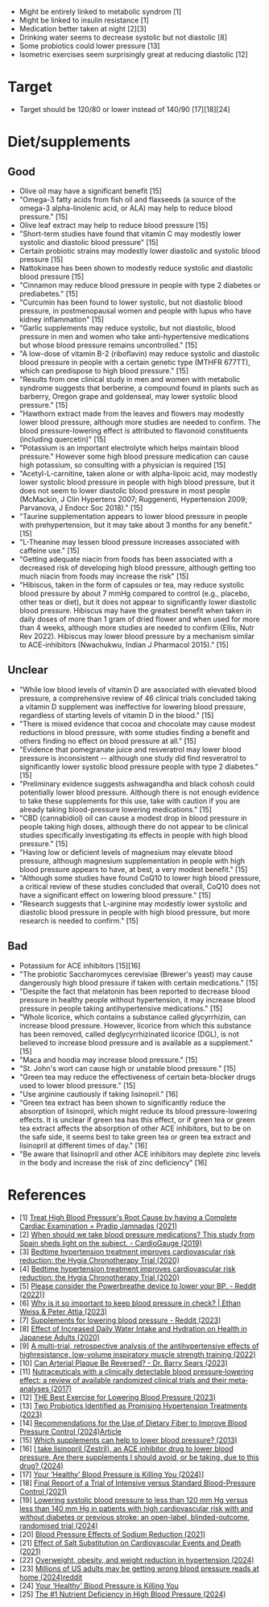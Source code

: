 - Might be entirely linked to metabolic syndrom [1]
- Might be linked to insulin resistance [1]
- Medication better taken at night [2][3]
- Drinking water seems to decrease systolic but not diastolic [8]
- Some probiotics could lower pressure [13]
- Isometric exercises seem surprisingly great at reducing diastolic [12]

# Target
- Target should be 120/80 or lower instead of 140/90 [17][18][24]

# Diet/supplements

## Good
- Olive oil may have a significant benefit [15]
- "Omega-3 fatty acids from fish oil and flaxseeds (a source of the omega-3 alpha-linolenic acid, or ALA) may help to reduce blood pressure." [15]
- Olive leaf extract may help to reduce blood pressure [15]
- "Short-term studies have found that vitamin C may modestly lower systolic and diastolic blood pressure" [15]
- Certain probiotic strains may modestly lower diastolic and systolic blood pressure [15]
- Nattokinase has been shown to modestly reduce systolic and diastolic blood pressure [15]
- "Cinnamon may reduce blood pressure in people with type 2 diabetes or prediabetes." [15]
- "Curcumin has been found to lower systolic, but not diastolic blood pressure, in postmenopausal women and people with lupus who have kidney inflammation" [15]
- "Garlic supplements may reduce systolic, but not diastolic, blood pressure in men and women who take anti-hypertensive medications but whose blood pressure remains uncontrolled." [15]
- "A low-dose of vitamin B-2 (riboflavin) may reduce systolic and diastolic blood pressure in people with a certain genetic type (MTHFR 677TT), which can predispose to high blood pressure." [15]
- "Results from one clinical study in men and women with metabolic syndrome suggests that berberine, a compound found in plants such as barberry, Oregon grape and goldenseal, may lower systolic blood pressure." [15]
- "Hawthorn extract made from the leaves and flowers may modestly lower blood pressure, although more studies are needed to confirm. The blood pressure-lowering effect is attributed to flavonoid constituents (including quercetin)" [15]
- "Potassium is an important electrolyte which helps maintain blood pressure." However some high blood pressure medication can cause high potassium, so consulting with a physician is required [15]
- "Acetyl-L-carnitine, taken alone or with alpha-lipoic acid, may modestly lower systolic blood pressure in people with high blood pressure, but it does not seem to lower diastolic blood pressure in most people (McMackin, J Clin Hypertens 2007; Ruggenenti, Hypertension 2009; Parvanova, J Endocr Soc 2018)." [15]
- "Taurine supplementation appears to lower blood pressure in people with prehypertension, but it may take about 3 months for any benefit." [15]
- "L-Theanine may lessen blood pressure increases associated with caffeine use." [15]
- "Getting adequate niacin from foods has been associated with a decreased risk of developing high blood pressure, although getting too much niacin from foods may increase the risk" [15]
- "Hibiscus, taken in the form of capsules or tea, may reduce systolic blood pressure by about 7 mmHg compared to control (e.g., placebo, other teas or diet), but it does not appear to significantly lower diastolic blood pressure. Hibiscus may have the greatest benefit when taken in daily doses of more than 1 gram of dried flower and when used for more than 4 weeks, although more studies are needed to confirm (Ellis, Nutr Rev 2022). Hibiscus may lower blood pressure by a mechanism similar to ACE-inhibitors (Nwachukwu, Indian J Pharmacol 2015)." [15]

## Unclear
- "While low blood levels of vitamin D are associated with elevated blood pressure, a comprehensive review of 46 clinical trials concluded taking a vitamin D supplement was ineffective for lowering blood pressure, regardless of starting levels of vitamin D in the blood." [15]
- "There is mixed evidence that cocoa and chocolate may cause modest reductions in blood pressure, with some studies finding a benefit and others finding no effect on blood pressure at all." [15]
- "Evidence that pomegranate juice and resveratrol may lower blood pressure is inconsistent -- although one study did find resveratrol to significantly lower systolic blood pressure people with type 2 diabetes." [15]
- "Preliminary evidence suggests ashwagandha and black cohosh could potentially lower blood pressure. Although there is not enough evidence to take these supplements for this use, take with caution if you are already taking blood-pressure lowering medications." [15]
- "CBD (cannabidiol) oil can cause a modest drop in blood pressure in people taking high doses, although there do not appear to be clinical studies specifically investigating its effects in people with high blood pressure." [15]
- "Having low or deficient levels of magnesium may elevate blood pressure, although magnesium supplementation in people with high blood pressure appears to have, at best, a very modest benefit." [15]
- "Although some studies have found CoQ10 to lower high blood pressure, a critical review of these studies concluded that overall, CoQ10 does not have a significant effect on lowering blood pressure." [15]
- "Research suggests that L-arginine may modestly lower systolic and diastolic blood pressure in people with high blood pressure, but more research is needed to confirm." [15]

## Bad
- Potassium for ACE inhibitors [15][16]
- "The probiotic Saccharomyces cerevisiae (Brewer's yeast) may cause dangerously high blood pressure if taken with certain medications." [15]
- "Despite the fact that melatonin has been reported to decrease blood pressure in healthy people without hypertension, it may increase blood pressure in people taking antihypertensive medications." [15]
- "Whole licorice, which contains a substance called glycyrrhizin, can increase blood pressure. However, licorice from which this substance has been removed, called deglycyrrhizinated licorice (DGL), is not believed to increase blood pressure and is available as a supplement." [15]
- "Maca and hoodia may increase blood pressure." [15]
- "St. John's wort can cause high or unstable blood pressure." [15]
- "Green tea may reduce the effectiveness of certain beta-blocker drugs used to lower blood pressure." [15]
- "Use arginine cautiously if taking lisinopril." [16]
- "Green tea extract has been shown to significantly reduce the absorption of lisinopril, which might reduce its blood pressure-lowering effects. It is unclear if green tea has this effect, or if green tea or green tea extract affects the absorption of other ACE inhibitors, but to be on the safe side, it seems best to take green tea or green tea extract and lisinopril at different times of day." [16]
- "Be aware that lisinopril and other ACE inhibitors may deplete zinc levels in the body and increase the risk of zinc deficiency" [16]

# References
- [1] [Treat High Blood Pressure's Root Cause by having a Complete Cardiac Examination = Pradip Jamnadas (2021)](https://www.youtube.com/watch?v=yaf1swrS1_c)
- [2] [When should we take blood pressure medications? This study from Spain sheds light on the subject. - CardioGauge (2019)](https://www.youtube.com/watch?v=_l75U2DRoqo)
- [3] [Bedtime hypertension treatment improves cardiovascular risk reduction: the Hygia Chronotherapy Trial (2020)](https://pubmed.ncbi.nlm.nih.gov/31641769/)
- [4] [Bedtime hypertension treatment improves cardiovascular risk reduction: the Hygia Chronotherapy Trial (2020)](https://academic.oup.com/eurheartj/article/41/48/4565/5602478)
- [5] [Please consider the Powerbreathe device to lower your BP. - Reddit (2022)](https://www.reddit.com/r/hypertension/comments/z27yug/please_consider_the_powerbreathe_device_to_lower/)]
- [6] [Why is it so important to keep blood pressure in check? | Ethan Weiss & Peter Attia (2023)](https://www.youtube.com/watch?v=AENDu5t8DJ8)
- [7] [Supplements for lowering blood pressure - Reddit (2023)](https://www.reddit.com/r/Supplements/comments/14aqymr/supplements_for_lowering_blood_pressure/)
- [8] [Effect of Increased Daily Water Intake and Hydration on Health in Japanese Adults (2020)](https://www.ncbi.nlm.nih.gov/pmc/articles/PMC7231288/)
- [9] [A multi-trial, retrospective analysis of the antihypertensive effects of highresistance, low-volume inspiratory muscle strength training (2022)](https://www.powerbreathe.com/wp-content/uploads/2022/12/japplphysiol.00425.2022-1.pdf)
- [10] [Can Arterial Plaque Be Reversed? - Dr. Barry Sears (2023)](https://www.youtube.com/watch?v=03KZyXGyqqw)
- [11] [Nutraceuticals with a clinically detectable blood pressure‐lowering effect: a review of available randomized clinical trials and their meta‐analyses (2017)](https://www.ncbi.nlm.nih.gov/pmc/articles/PMC5338151/)
- [12] [THE Best Exercise for Lowering Blood Pressure (2023)](https://www.youtube.com/watch?v=sQCzXdckXPs)
- [13] [Two Probiotics Identified as Promising Hypertension Treatments (2023)](https://asm.org/Press-Releases/2023/October/Two-Probiotics-Identified-as-Promising-Hypertensio)
- [14] [Recommendations for the Use of Dietary Fiber to Improve Blood Pressure Control (2024)](https://www.ahajournals.org/doi/10.1161/HYPERTENSIONAHA.123.22575)[Article](https://newatlas.com/health-wellbeing/dietary-fiber-high-blood-pressure/)
- [15] [Which supplements can help to lower blood pressure? (2013)](https://www.consumerlab.com/answers/which-supplements-can-help-lower-blood-pressure/supplements-high-blood-pressure/)
- [16] [I take lisinopril (Zestril), an ACE inhibitor drug to lower blood pressure. Are there supplements I should avoid, or be taking, due to this drug? (2024)](https://www.consumerlab.com/answers/which-supplements-should-be-avoided-when-taking-ace-inhibitors/ace-ihibitor-interactions/)
- [17] [Your ‘Healthy’ Blood Pressure is Killing You (2024)](https://www.youtube.com/watch?v=ap6RAcnnKPg)]
- [18] [Final Report of a Trial of Intensive versus Standard Blood-Pressure Control (2021)](https://www.nejm.org/doi/10.1056/NEJMoa1901281)
- [19] [Lowering systolic blood pressure to less than 120 mm Hg versus less than 140 mm Hg in patients with high cardiovascular risk with and without diabetes or previous stroke: an open-label, blinded-outcome, randomised trial (2024)](https://pubmed.ncbi.nlm.nih.gov/38945140/)
- [20] [Blood Pressure Effects of Sodium Reduction (2021)](https://www.ncbi.nlm.nih.gov/pmc/articles/PMC8055199/)
- [21] [Effect of Salt Substitution on Cardiovascular Events and Death (2021)](https://www.nejm.org/doi/full/10.1056/NEJMoa2105675)
- [22] [Overweight, obesity, and weight reduction in hypertension (2024)](https://www.uptodate.com/contents/overweight-obesity-and-weight-reduction-in-hypertension)
- [23] [Millions of US adults may be getting wrong blood pressure reads at home (2024)](https://newatlas.com/medical/blood-pressure-cuff-device/)[reddit](https://www.reddit.com/r/science/comments/1fad8j8/millions_of_us_adults_may_be_getting_wrong_blood/)
- [24] [Your ‘Healthy’ Blood Pressure is Killing You](https://www.youtube.com/watch?v=ap6RAcnnKPg)
- [25] [The #1 Nutrient Deficiency in High Blood Pressure (2024)](https://www.youtube.com/watch?v=_Nn20bBtHwI)